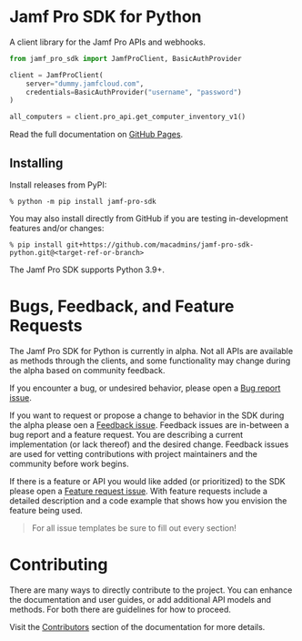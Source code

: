 # Jamf Pro SDK for Python

A client library for the Jamf Pro APIs and webhooks.

```python
from jamf_pro_sdk import JamfProClient, BasicAuthProvider

client = JamfProClient(
    server="dummy.jamfcloud.com",
    credentials=BasicAuthProvider("username", "password")
)

all_computers = client.pro_api.get_computer_inventory_v1()
```

Read the full documentation on [GitHub Pages](https://macadmins.github.io/jamf-pro-sdk-python/).

## Installing

Install releases from PyPI:

```console
% python -m pip install jamf-pro-sdk
```

You may also install directly from GitHub if you are testing in-development features and/or changes:

```console
% pip install git+https://github.com/macadmins/jamf-pro-sdk-python.git@<target-ref-or-branch>
```

The Jamf Pro SDK supports Python 3.9+.

# Bugs, Feedback, and Feature Requests

The Jamf Pro SDK for Python is currently in alpha. Not all APIs are available as methods through the clients, and some functionality may change during the alpha based on community feedback.

If you encounter a bug, or undesired behavior, please open a [Bug report issue](https://github.com/macadmins/jamf-pro-sdk-python/issues/new?assignees=&labels=bug&projects=&template=bug_report.md&title=%5BBug%5D+Issue+title).

If you want to request or propose a change to behavior in the SDK during the alpha please oen a [Feedback issue](https://github.com/macadmins/jamf-pro-sdk-python/issues/new?assignees=&labels=feedback&projects=&template=feedback.md&title=%5BFeedback%5D+Issue+title). Feedback issues are in-between a bug report and a feature request. You are describing a current implementation (or lack thereof) and the desired change. Feedback issues are used for vetting contributions with project maintainers and the community before work begins.

If there is a feature or API you would like added (or prioritized) to the SDK please open a [Feature request issue](https://github.com/macadmins/jamf-pro-sdk-python/issues/new?assignees=&labels=enhancement&projects=&template=feature_request.md&title=%5BFeature+Request%5D+Issue+title). With feature requests include a detailed description and a code example that shows how you envision the feature being used.

> For all issue templates be sure to fill out every section!

# Contributing

There are many ways to directly contribute to the project. You can enhance the documentation and user guides, or add additional API models and methods. For both there are guidelines for how to proceed.

Visit the [Contributors](https://macadmins.github.io/jamf-pro-sdk-python/contributors/index.html) section of the documentation for more details.
